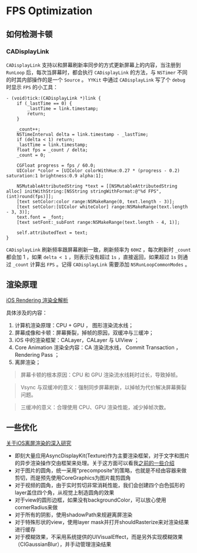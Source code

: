 # FPS Optimization

## 如何检测卡顿
### CADisplayLink
`CADisplayLink` 支持以和屏幕刷新率同步的方式更新屏幕上的内容，当注册到 `RunLoop` 后，每次当屏幕时，都会执行 `CADisplayLink` 的方法，与 `NSTimer` 不同的时其内部操作的是一个 `Source` 。 `YYKit` 中通过 `CADisplayLink` 写了个 `debug` 时显示 `FPS` 的小工具：

```objc
- (void)tick:(CADisplayLink *)link {
    if (_lastTime == 0) {
        _lastTime = link.timestamp;
        return;
    }
    
    _count++;
    NSTimeInterval delta = link.timestamp - _lastTime;
    if (delta < 1) return;
    _lastTime = link.timestamp;
    float fps = _count / delta;
    _count = 0;
    
    CGFloat progress = fps / 60.0;
    UIColor *color = [UIColor colorWithHue:0.27 * (progress - 0.2) saturation:1 brightness:0.9 alpha:1];
    
    NSMutableAttributedString *text = [[NSMutableAttributedString alloc] initWithString:[NSString stringWithFormat:@"%d FPS",(int)round(fps)]];
    [text setColor:color range:NSMakeRange(0, text.length - 3)];
    [text setColor:[UIColor whiteColor] range:NSMakeRange(text.length - 3, 3)];
    text.font = _font;
    [text setFont:_subFont range:NSMakeRange(text.length - 4, 1)];
    
    self.attributedText = text;
}
```

`CADisplayLink` 刷新频率跟屏幕刷新一致，刷新频率为 `60HZ` ，每次刷新时 `_count` 都会加 1 ，如果 `delta < 1` ，则表示没有超过 `1s` ，直接返回，如果超过 `1s` 则通过 `_count` 计算出 `FPS` 。记得 `CADisplayLink` 需要添加 `NSRunLoopCommonModes` 。

## 渲染原理
[iOS Rendering 渲染全解析](https://github.com/RickeyBoy/Rickey-iOS-Notes/blob/master/%E7%AC%94%E8%AE%B0/iOS%20Rendering.md)

具体涉及的内容：

1. 计算机渲染原理：CPU + GPU ， 图形渲染流水线；
2. 屏幕成像和卡顿：屏幕撕裂，掉帧的原因，双缓冲与三缓冲；
3. iOS 中的渲染框架：CALayer，CALayer 与 UIView ；
4. Core Animation 渲染全内容：CA 渲染流水线， Commit Transaction ， Rendering Pass ；
5. 离屏渲染；

> 屏幕卡顿的根本原因：CPU 和 GPU 渲染流水线耗时过长，导致掉帧。

> Vsync 与双缓冲的意义：强制同步屏幕刷新，以掉帧为代价解决屏幕撕裂问题。

> 三缓冲的意义：合理使用 CPU、GPU 渲染性能，减少掉帧次数。

## 一些优化
[关于iOS离屏渲染的深入研究](https://zhuanlan.zhihu.com/p/72653360)

- 即刻大量应用AsyncDisplayKit(Texture)作为主要渲染框架，对于文字和图片的异步渲染操作交由框架来处理。关于这方面可以看我[之前的一些介绍](https://link.zhihu.com/?target=https%3A//medium.com/jike-engineering/asyncdisplaykit%25E4%25BB%258B%25E7%25BB%258D-%25E4%25B8%2580-6b871d29e005)
- 对于图片的圆角，统一采用“precomposite”的策略，也就是不经由容器来做剪切，而是预先使用CoreGraphics为图片裁剪圆角
- 对于视频的圆角，由于实时剪切非常消耗性能，我们会创建四个白色弧形的layer盖住四个角，从视觉上制造圆角的效果
- 对于view的圆形边框，如果没有backgroundColor，可以放心使用cornerRadius来做
- 对于所有的阴影，使用shadowPath来规避离屏渲染
- 对于特殊形状的view，使用layer mask并打开shouldRasterize来对渲染结果进行缓存
- 对于模糊效果，不采用系统提供的UIVisualEffect，而是另外实现模糊效果（CIGaussianBlur），并手动管理渲染结果
